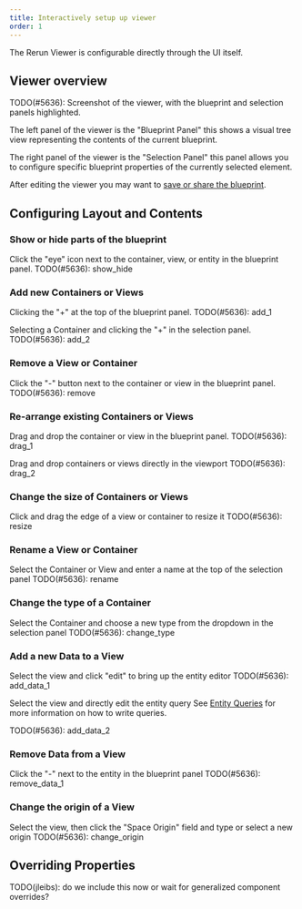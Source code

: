 ```yaml
---
title: Interactively setup up viewer
order: 1
---
```


The Rerun Viewer is configurable directly through the UI itself.

## Viewer overview

TODO(#5636): Screenshot of the viewer, with the blueprint and selection panels highlighted.

The left panel of the viewer is the "Blueprint Panel" this shows a visual tree view representing
the contents of the current blueprint.

The right panel of the viewer is the "Selection Panel" this panel allows you to configure
specific blueprint properties of the currently selected element.

After editing the viewer you may want to [save or share the blueprint](./rbl-files.md).

## Configuring Layout and Contents

### Show or hide parts of the blueprint

Click the "eye" icon next to the container, view, or entity in the blueprint panel.
TODO(#5636): show_hide

### Add new Containers or Views

Clicking the "+" at the top of the blueprint panel.
TODO(#5636): add_1

Selecting a Container and clicking the "+" in the selection panel.
TODO(#5636): add_2

### Remove a View or Container

Click the "-" button next to the container or view in the blueprint panel.
TODO(#5636): remove

### Re-arrange existing Containers or Views

Drag and drop the container or view in the blueprint panel.
TODO(#5636): drag_1

Drag and drop containers or views directly in the viewport
TODO(#5636): drag_2

### Change the size of Containers or Views

Click and drag the edge of a view or container to resize it
TODO(#5636): resize

### Rename a View or Container

Select the Container or View and enter a name at the top of the selection panel
TODO(#5636): rename

### Change the type of a Container

Select the Container and choose a new type from the dropdown in the selection panel
TODO(#5636): change_type

### Add a new Data to a View

Select the view and click "edit" to bring up the entity editor
TODO(#5636): add_data_1

Select the view and directly edit the entity query
See [Entity Queries](../../reference/entity-queries.md) for more information on how to write queries.

TODO(#5636): add_data_2

### Remove Data from a View

Click the "-" next to the entity in the blueprint panel
TODO(#5636): remove_data_1

### Change the origin of a View

Select the view, then click the "Space Origin" field and type or select a new origin
TODO(#5636): change_origin

## Overriding Properties

TODO(jleibs): do we include this now or wait for generalized component overrides?
